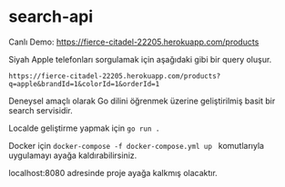 # search-api

Canlı Demo: https://fierce-citadel-22205.herokuapp.com/products

Siyah Apple telefonları sorgulamak için aşağıdaki gibi bir query oluşur.

`https://fierce-citadel-22205.herokuapp.com/products?q=apple&brandId=1&colorId=1&orderId=1`

Deneysel amaçlı olarak Go dilini öğrenmek üzerine geliştirilmiş basit bir search servisidir.

Localde geliştirme yapmak için `go run .`

Docker için `docker-compose -f docker-compose.yml up ` komutlarıyla uygulamayı ayağa kaldırabilirsiniz.

localhost:8080 adresinde proje ayağa kalkmış olacaktır.


